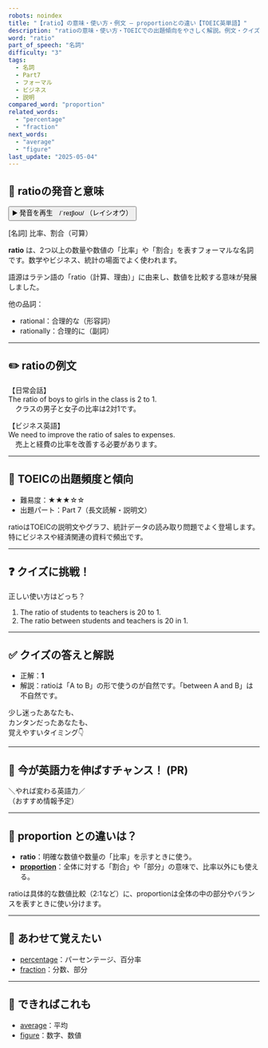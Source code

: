 ```yaml
---
robots: noindex
title: "【ratio】の意味・使い方・例文 ― proportionとの違い【TOEIC英単語】"
description: "ratioの意味・使い方・TOEICでの出題傾向をやさしく解説。例文・クイズ付きでproportionとの違いもわかりやすく学べます。"
word: "ratio"
part_of_speech: "名詞"
difficulty: "3"
tags:
  - 名詞
  - Part7
  - フォーマル
  - ビジネス
  - 説明
compared_word: "proportion"
related_words:
  - "percentage"
  - "fraction"
next_words:
  - "average"
  - "figure"
last_update: "2025-05-04"
---
```


## 🔰 ratioの発音と意味

<button class="play-audio" onclick="playTTS('ratio')">
  <span class="play-audio-main">
    ▶️ 発音を再生　/ˈreɪʃioʊ/
  </span>
  <span class="play-audio-sub">
    （レイシオウ）
  </span>
</button>

[名詞] 比率、割合（可算）

**ratio** は、2つ以上の数量や数値の「比率」や「割合」を表すフォーマルな名詞です。数学やビジネス、統計の場面でよく使われます。

語源はラテン語の「ratio（計算、理由）」に由来し、数値を比較する意味が発展しました。

他の品詞：  
- rational：合理的な（形容詞）
- rationally：合理的に（副詞）

---

## ✏️ ratioの例文

【日常会話】  
The ratio of boys to girls in the class is 2 to 1.  
　クラスの男子と女子の比率は2対1です。

【ビジネス英語】  
We need to improve the ratio of sales to expenses.  
　売上と経費の比率を改善する必要があります。

---

## 🎯 TOEICの出題頻度と傾向

- 難易度：★★★☆☆
- 出題パート：Part 7（長文読解・説明文）

ratioはTOEICの説明文やグラフ、統計データの読み取り問題でよく登場します。特にビジネスや経済関連の資料で頻出です。

---

## ❓ クイズに挑戦！

正しい使い方はどっち？

1. The ratio of students to teachers is 20 to 1.  
2. The ratio between students and teachers is 20 in 1.

---

## ✅ クイズの答えと解説

- 正解：**1**
- 解説：ratioは「A to B」の形で使うのが自然です。「between A and B」は不自然です。

少し迷ったあなたも、  
カンタンだったあなたも、  
覚えやすいタイミング👇️

---

## 🚀 今が英語力を伸ばすチャンス！ (PR)

<div class="info-center">
＼やれば変わる英語力／<br>  
（おすすめ情報予定）
</div>

---

## 🤔  proportion との違いは？

- **ratio**：明確な数値や数量の「比率」を示すときに使う。
- **[proportion](/proportion)**：全体に対する「割合」や「部分」の意味で、比率以外にも使える。

ratioは具体的な数値比較（2:1など）に、proportionは全体の中の部分やバランスを表すときに使い分けます。

---

## 🧩 あわせて覚えたい

- [percentage](/percentage)：パーセンテージ、百分率
- [fraction](/fraction)：分数、部分

---

## 📖 できればこれも

- [average](/average)：平均
- [figure](/figure)：数字、数値

<!-- cvid: aid31_bid28 -->
